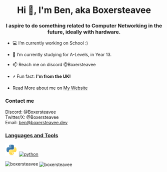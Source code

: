 <h1 align="center">Hi 👋, I'm Ben, aka Boxersteavee</h1>
<h3 align="center">I aspire to do something related to Computer Networking in the future, ideally with hardware.</h3>

- 💻 I’m currently working on School :)

- 🌱 I’m currently studying for A-Levels, in Year 13.

- 📫 Reach me on discord @Boxersteavee

- ⚡ Fun fact: **I'm from the UK!**

- Read More about me on [My Website](https://boxersteavee.dev)

<h3 align="left">Contact me</h3>
<p align="left">
Discord: @Boxersteavee <br>Twitter/X: @Boxersteavee <br> Email: <a href=mailto:ben@boxersteavee.dev>ben@boxersteavee.dev
</p>

<h3 align="left">Languages and Tools</h3>
<p align="left"> 
<a href="https://www.python.org" target="_blank" rel="noreferrer"> <img src="https://raw.githubusercontent.com/devicons/devicon/master/icons/python/python-original.svg" alt="python" width="40" height="40"/></a> 
<a href="https://astro.build" target="_blank" rel="noreferrer"> <img src="https://astro.build/assets/press/astro-icon-light-gradient.png" alt="python" width="40" height="40"/></a>

<p><img align="left" src="https://github-readme-stats.vercel.app/api/top-langs?username=boxersteavee&show_icons=true&locale=en&layout=compact" alt="boxersteavee" /></p>

<p>&nbsp;<img align="center" src="https://github-readme-stats.vercel.app/api?username=boxersteavee&show_icons=true&locale=en" alt="boxersteavee"/></p>

